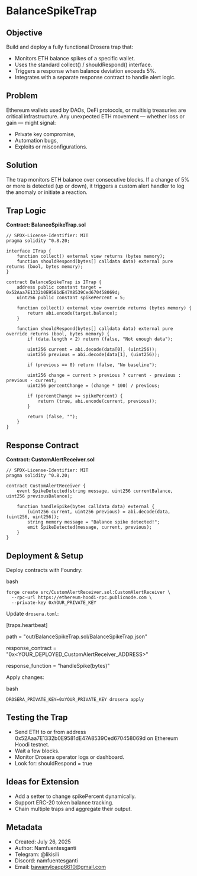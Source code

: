 # BalanceSpikeTrap

## Objective
Build and deploy a fully functional Drosera trap that:
- Monitors ETH balance spikes of a specific wallet.
- Uses the standard collect() / shouldRespond() interface.
- Triggers a response when balance deviation exceeds 5%.
- Integrates with a separate response contract to handle alert logic.

## Problem
Ethereum wallets used by DAOs, DeFi protocols, or multisig treasuries are critical infrastructure.
Any unexpected ETH movement — whether loss or gain — might signal:

- Private key compromise,
- Automation bugs,
- Exploits or misconfigurations.

## Solution
The trap monitors ETH balance over consecutive blocks. If a change of 5% or more is detected (up or down), it triggers a custom alert handler to log the anomaly or initiate a reaction.

## Trap Logic

**Contract: BalanceSpikeTrap.sol**

```solidity
// SPDX-License-Identifier: MIT
pragma solidity ^0.8.20;

interface ITrap {
    function collect() external view returns (bytes memory);
    function shouldRespond(bytes[] calldata data) external pure returns (bool, bytes memory);
}

contract BalanceSpikeTrap is ITrap {
    address public constant target = 0x52Aaa7E1332b0E9581dE47A8539Ced670458069d;
    uint256 public constant spikePercent = 5;

    function collect() external view override returns (bytes memory) {
        return abi.encode(target.balance);
    }

    function shouldRespond(bytes[] calldata data) external pure override returns (bool, bytes memory) {
        if (data.length < 2) return (false, "Not enough data");

        uint256 current = abi.decode(data[0], (uint256));
        uint256 previous = abi.decode(data[1], (uint256));

        if (previous == 0) return (false, "No baseline");

        uint256 change = current > previous ? current - previous : previous - current;
        uint256 percentChange = (change * 100) / previous;

        if (percentChange >= spikePercent) {
            return (true, abi.encode(current, previous));
        }

        return (false, "");
    }
}
```

## Response Contract

**Contract: CustomAlertReceiver.sol**

```solidity
// SPDX-License-Identifier: MIT
pragma solidity ^0.8.20;

contract CustomAlertReceiver {
    event SpikeDetected(string message, uint256 currentBalance, uint256 previousBalance);

    function handleSpike(bytes calldata data) external {
        (uint256 current, uint256 previous) = abi.decode(data, (uint256, uint256));
        string memory message = "Balance spike detected!";
        emit SpikeDetected(message, current, previous);
    }
}
```


## Deployment & Setup

Deploy contracts with Foundry:

bash

```solidity
forge create src/CustomAlertReceiver.sol:CustomAlertReceiver \
  --rpc-url https://ethereum-hoodi-rpc.publicnode.com \
  --private-key 0xYOUR_PRIVATE_KEY
```

Update `drosera.toml`:

[traps.heartbeat]

path = "out/BalanceSpikeTrap.sol/BalanceSpikeTrap.json"

response_contract = "0x<YOUR_DEPLOYED_CustomAlertReceiver_ADDRESS>"

response_function = "handleSpike(bytes)"

Apply changes:

bash

```solidity
DROSERA_PRIVATE_KEY=0xYOUR_PRIVATE_KEY drosera apply
```

## Testing the Trap
- Send ETH to or from address 0x52Aaa7E1332b0E9581dE47A8539Ced670458069d on Ethereum Hoodi testnet.
- Wait a few blocks.
- Monitor Drosera operator logs or dashboard.
- Look for:
  shouldRespond = true

## Ideas for Extension
- Add a setter to change spikePercent dynamically.
- Support ERC-20 token balance tracking.
- Chain multiple traps and aggregate their output.

## Metadata
- Created: July 26, 2025
- Author: Namfuentesganti
- Telegram: @likisili
- Discord: namfuentesganti
- Email: bawanyloaqp6610@gmail.com
